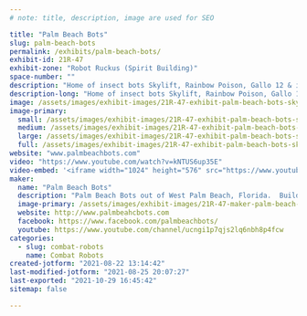 ```yaml
---
# note: title, description, image are used for SEO

title: "Palm Beach Bots"
slug: palm-beach-bots
permalink: /exhibits/palm-beach-bots/
exhibit-id: 21R-47
exhibit-zone: "Robot Ruckus (Spirit Building)"
space-number: ""
description: "Home of insect bots Skylift, Rainbow Poison, Gallo 12 & it&#039;s little brother Baby beater. "
description-long: "Home of insect bots Skylift, Rainbow Poison, Gallo 12 & it&#039;s little brother Baby beater. "
image: /assets/images/exhibit-images/21R-47-exhibit-palm-beach-bots-skylift-large.JPG
image-primary: 
  small: /assets/images/exhibit-images/21R-47-exhibit-palm-beach-bots-skylift-small.JPG
  medium: /assets/images/exhibit-images/21R-47-exhibit-palm-beach-bots-skylift-medium.JPG
  large: /assets/images/exhibit-images/21R-47-exhibit-palm-beach-bots-skylift-large.JPG
  full: /assets/images/exhibit-images/21R-47-exhibit-palm-beach-bots-skylift-full.JPG
website: "www.palmbeachbots.com"
video: "https://www.youtube.com/watch?v=kNTUS6up35E"
video-embed: '<iframe width="1024" height="576" src="https://www.youtube.com/embed/kNTUS6up35E?feature=oembed" frameborder="0" allow="accelerometer; autoplay; clipboard-write; encrypted-media; gyroscope; picture-in-picture" allowfullscreen></iframe>'
maker: 
  name: "Palm Beach Bots"
  description: "Palm Beach Bots out of West Palm Beach, Florida.  Building robots for my kids is fun and we stock all the Fingertech parts now too to help other people get involved. "
  image-primary: /assets/images/exhibit-images/21R-47-maker-palm-beach-bots-sticker2x2-palmbeachbotslogoblackbg-medium.jpg
  website: http://www.palmbeahcbots.com
  facebook: https://www.facebook.com/palmbeachbots/
  youtube: https://www.youtube.com/channel/ucngi1p7qjs2lq6nbh8p4fcw
categories: 
  - slug: combat-robots
    name: Combat Robots
created-jotform: "2021-08-22 13:14:42"
last-modified-jotform: "2021-08-25 20:07:27"
last-exported: "2021-10-29 16:45:42"
sitemap: false

---
```

